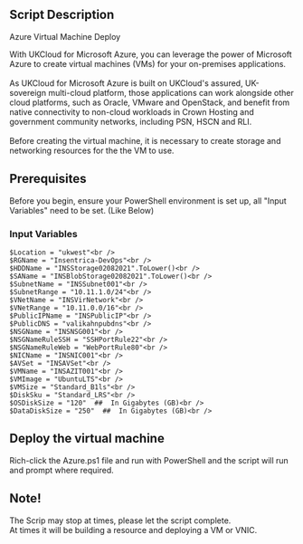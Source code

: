 ## Script Description
Azure Virtual Machine Deploy

With UKCloud for Microsoft Azure, you can leverage the power of Microsoft Azure to create virtual machines (VMs) for your on-premises applications.<br /><br />
As UKCloud for Microsoft Azure is built on UKCloud's assured, UK-sovereign multi-cloud platform, those applications can work alongside other cloud platforms, such as Oracle, VMware and OpenStack, and benefit from native connectivity to non-cloud workloads in Crown Hosting and government community networks, including PSN, HSCN and RLI.<br /><br />
Before creating the virtual machine, it is necessary to create storage and networking resources for the the VM to use.


## Prerequisites
Before you begin, ensure your PowerShell environment is set up, all "Input Variables" need to be set. (Like Below)


### Input Variables
	$Location = "ukwest"<br />
	$RGName = "Insentrica-DevOps"<br />
	$HDDName = "INSStorage02082021".ToLower()<br />
	$SAName = "INSBlobStorage02082021".ToLower()<br />
	$SubnetName = "INSSubnet001"<br />
	$SubnetRange = "10.11.1.0/24"<br />
	$VNetName = "INSVirNetwork"<br />
	$VNetRange = "10.11.0.0/16"<br />
	$PublicIPName = "INSPublicIP"<br />
	$PublicDNS = "valikahnpubdns"<br />
	$NSGName = "INSNSG001"<br />
	$NSGNameRuleSSH = "SSHPortRule22"<br />
	$NSGNameRuleWeb = "WebPortRule80"<br />
	$NICName = "INSNIC001"<br />
	$AVSet = "INSAVSet"<br />
	$VMName = "INSAZIT001"<br />
	$VMImage = "UbuntuLTS"<br />
	$VMSize = "Standard_B1ls"<br />
	$DiskSku = "Standard_LRS"<br />
	$OSDiskSize = "120"  ##  In Gigabytes (GB)<br />
	$DataDiskSize = "250"  ##  In Gigabytes (GB)<br />


## Deploy the virtual machine
Rich-click the Azure.ps1 file and run with PowerShell and the script will run and prompt where required.


## Note!
The Scrip may stop at times, please let the script complete.<br />
At times it will be building a resource and deploying a VM or VNIC.